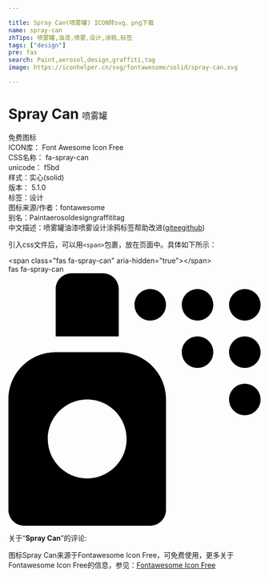 ```yaml
---

title: Spray Can(喷雾罐) ICON转svg、png下载
name: spray-can
zhTips: 喷雾罐,油漆,喷雾,设计,涂鸦,标签
tags: ["design"]
pre: fas
search: Paint,aerosol,design,graffiti,tag
image: https://iconhelper.cn/svg/fontawesome/solid/spray-can.svg

---
```


# Spray Can  <small style="font-size: 60%;font-weight: 100">喷雾罐</small>


<div class="detail-page">
<p>
<span><span class="badge-success badge">免费图标</span> </span>
<br/>
<span>
ICON库：
<span class="badge-secondary badge">Font Awesome Icon Free</span> 
</span>
<br/>
<span>
CSS名称：
<span class="badge-secondary badge">fa-spray-can</span> 
</span>
<br/>
<span>
unicode：
<span class="badge-secondary badge">f5bd</span> 
<copy-btn content='f5bd' btn-title=""></copy-btn>
<copy-btn :content='String.fromCodePoint(parseInt("f5bd", 16))' btn-title="复制U"></copy-btn>
</span><br/><span>样式：<span class="badge-light badge">实心(solid)</span></span>
<br/>
<span>
版本：
<span class="badge-secondary badge">5.1.0</span> 
</span><br/><span>标签：<span class="badge-light badge"><router-link to="/tags/design.html">设计</router-link></span></span>
<br/>
<span>图标来源/作者：<span class="badge-light badge">fontawesome</span></span> 
<br/>
<span>别名：<span class="badge-light badge">Paint</span><span class="badge-light badge">aerosol</span><span class="badge-light badge">design</span><span class="badge-light badge">graffiti</span><span class="badge-light badge">tag</span></span><br/><span class="zh-detail">中文描述：<span class="badge-primary badge">喷雾罐</span><span class="badge-primary badge">油漆</span><span class="badge-primary badge">喷雾</span><span class="badge-primary badge">设计</span><span class="badge-primary badge">涂鸦</span><span class="badge-primary badge">标签</span><span class="help-link"><span>帮助改进</span>(<a href="https://gitee.com/liuwave/icon-helper/edit/master/json/fontawesome/solid/spray-can.json" target="_blank" rel="noopener noreferrer">gitee</a><a href="https://github.com/liuwave/icon-helper/edit/master/json/fontawesome/solid/spray-can.json" target="_blank" rel="noopener noreferrer">github</a></span>)</span><br/>
</p>
</div>
<div class="alert alert-dark">
  <i class="fas fa-spray-can fa-xs"></i>
  <i class="fas fa-spray-can fa-sm"></i>
  <i class="fas fa-spray-can fa-lg"></i>
  <i class="fas fa-spray-can fa-2x"></i>
  <i class="fas fa-spray-can fa-3x"></i>
  <i class="fas fa-spray-can fa-5x"></i>
  <i class="fas fa-spray-can fa-7x"></i>
</div>
<div>
  <p>引入css文件后，可以用<code>&lt;span&gt;</code>包裹，放在页面中。具体如下所示：    
  </p>
  <div class="alert alert-primary" style="font-size: 14px">
    &lt;span class="fas fa-spray-can" aria-hidden="true"&gt;&lt;/span&gt;
    <copy-btn content='<span class="fas fa-spray-can" aria-hidden="true"></span>'></copy-btn>
  </div>
  <div class="alert alert-secondary">
    <i class="fas fa-spray-can"
    style="font-size: 24px"
    aria-hidden="true"></i> fas fa-spray-can
    <copy-btn content="fas fa-spray-can" btn-title="复制图标名称"></copy-btn>
  </div>
</div>
<div id="svg" class="svg-wrap">
<svg xmlns="http://www.w3.org/2000/svg" viewBox="0 0 512 512"><path d="M224 32c0-17.67-14.33-32-32-32h-64c-17.67 0-32 14.33-32 32v96h128V32zm256 96c-17.67 0-32 14.33-32 32s14.33 32 32 32 32-14.33 32-32-14.33-32-32-32zm-256 32H96c-53.02 0-96 42.98-96 96v224c0 17.67 14.33 32 32 32h256c17.67 0 32-14.33 32-32V256c0-53.02-42.98-96-96-96zm-64 256c-44.18 0-80-35.82-80-80s35.82-80 80-80 80 35.82 80 80-35.82 80-80 80zM480 96c17.67 0 32-14.33 32-32s-14.33-32-32-32-32 14.33-32 32 14.33 32 32 32zm-96 32c-17.67 0-32 14.33-32 32s14.33 32 32 32 32-14.33 32-32-14.33-32-32-32zm-96-96c-17.67 0-32 14.33-32 32s14.33 32 32 32 32-14.33 32-32-14.33-32-32-32zm96 0c-17.67 0-32 14.33-32 32s14.33 32 32 32 32-14.33 32-32-14.33-32-32-32zm96 192c-17.67 0-32 14.33-32 32s14.33 32 32 32 32-14.33 32-32-14.33-32-32-32z"/></svg>
</div>
<detail full-name='fa-spray-can'></detail>
<div class="icon-detail__container">
<p>关于“<b>Spray Can</b>”的评论:</p>
</div>
<Vssue title="关于“Spray Can”的评论" />    
<div><p>图标Spray Can来源于Fontawesome Icon Free，可免费使用，更多关于  Fontawesome Icon Free的信息，参见：<a target="_blank" href="https://iconhelper.cn/fontawesome.html">Fontawesome Icon Free</a>
</p></div>
